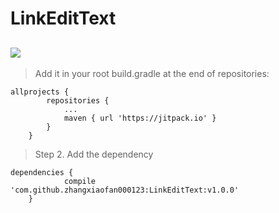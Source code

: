 # LinkEditText
[![](https://jitpack.io/v/zhangxiaofan000123/LinkEditText.svg)](https://jitpack.io/#zhangxiaofan000123/LinkEditText)
---
> Add it in your root build.gradle at the end of repositories:
>>

```
allprojects {
		repositories {
			...
			maven { url 'https://jitpack.io' }
		}
	}
```

 > Step 2. Add the dependency
  >>

```
dependencies {
	        compile 'com.github.zhangxiaofan000123:LinkEditText:v1.0.0'
	}
```
